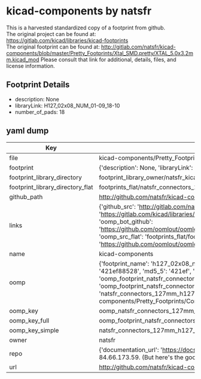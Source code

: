 # kicad-components by natsfr  
This is a harvested standardized copy of a footprint from github.  
The original project can be found at:  
https://gitlab.com/kicad/libraries/kicad-footprints  
The original footprint can be found at:
http://gitlab.com/natsfr/kicad-components/blob/master/Pretty_Footprints/Xtal_SMD.pretty/XTAL_5.0x3.2mm.kicad_mod
Please consult that link for additional, details, files, and license information.  
## Footprint Details
* description: None  
* libraryLink: H127_02x08_NUM_01-09_18-10  
* number_of_pads: 18  
## yaml dump  
| Key | Value |  
| --- | --- |  
| file | kicad-components/Pretty_Footprints/Connectors_127mm.pretty/H127_02x08_NUM_01-09_18-10.kicad_mod |  
| footprint | {'description': None, 'libraryLink': 'H127_02x08_NUM_01-09_18-10', 'number_of_pads': 18} |  
| footprint_library_directory | footprint_library_owner/natsfr_kicad-components |  
| footprint_library_directory_flat | footprints_flat/natsfr_connectors_127mm_h127_02x08_num_01_09_18_10/working |  
| github_path | http://github.com/natsfr/kicad-components/blob/master/Pretty_Footprints/Connectors_127mm.pretty/H127_02x08_NUM_01-09_18-10.kicad_mod |  
| links | {'github_src': 'http://gitlab.com/natsfr/kicad-components/blob/master/Pretty_Footprints/Xtal_SMD.pretty/XTAL_5.0x3.2mm.kicad_mod', 'github_src_repo': 'https://gitlab.com/kicad/libraries/kicad-footprints', 'oomp_bot': 'footprints/natsfr_connectors_127mm_h127_02x08_num_01_09_18_10/working', 'oomp_bot_github': 'https://github.com/oomlout/oomlout_oomp_footprint_bot/tree/main/footprints/natsfr_connectors_127mm_h127_02x08_num_01_09_18_10/working', 'oomp_src_flat': 'footprints_flat/footprints_flat/natsfr_connectors_127mm_h127_02x08_num_01_09_18_10/working', 'oomp_src_flat_github': 'https://github.com/oomlout/oomlout_oomp_footprint_src/tree/main/footprints_flat/natsfr_connectors_127mm_h127_02x08_num_01_09_18_10/working'} |  
| name | kicad-components |  
| oomp | {'footprint_name': 'h127_02x08_num_01_09_18_10', 'library_name': 'connectors_127mm', 'md5': '421ef88528650748eb64c1665d3aa968', 'md5_10': '421ef88528', 'md5_5': '421ef', 'md5_6': '421ef8', 'oomp_key': 'oomp_natsfr_connectors_127mm_h127_02x08_num_01_09_18_10', 'oomp_key_extra': 'oomp_footprint_natsfr_connectors_127mm_h127_02x08_num_01_09_18_10', 'oomp_key_full': 'oomp_footprint_natsfr_connectors_127mm_h127_02x08_num_01_09_18_10_421ef8', 'oomp_key_simple': 'natsfr_connectors_127mm_h127_02x08_num_01_09_18_10', 'original_filename': 'kicad-components/Pretty_Footprints/Connectors_127mm.pretty/H127_02x08_NUM_01-09_18-10.kicad_mod', 'owner_name': 'natsfr'} |  
| oomp_key | oomp_natsfr_connectors_127mm_h127_02x08_num_01_09_18_10 |  
| oomp_key_full | oomp_footprint_natsfr_connectors_127mm_h127_02x08_num_01_09_18_10 |  
| oomp_key_simple | natsfr_connectors_127mm_h127_02x08_num_01_09_18_10 |  
| owner | natsfr |  
| repo | {'documentation_url': 'https://docs.github.com/rest/overview/resources-in-the-rest-api#rate-limiting', 'message': "API rate limit exceeded for 84.66.173.59. (But here's the good news: Authenticated requests get a higher rate limit. Check out the documentation for more details.)"} |  
| url | http://github.com/natsfr/kicad-components |  

